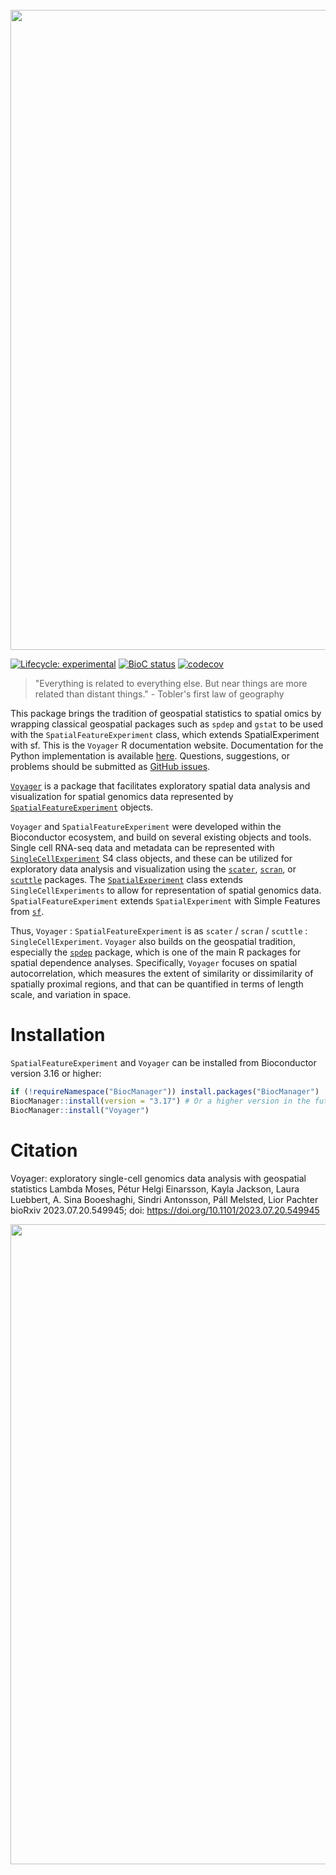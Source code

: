 <br/>

<img src="https://github.com/pachterlab/voyager/raw/documentation/vignettes/voyager.jpg" width="1024"/>

<!-- badges: start -->
[![Lifecycle: experimental](https://img.shields.io/badge/lifecycle-experimental-orange.svg)](https://lifecycle.r-lib.org/articles/stages.html#experimental)
[![BioC status](http://www.bioconductor.org/shields/build/release/bioc/Voyager.svg)](https://bioconductor.org/checkResults/release/bioc-LATEST/Voyager)
[![codecov](https://codecov.io/gh/pachterlab/voyager/branch/devel/graph/badge.svg?token=RCIXA7AQER)](https://codecov.io/gh/pachterlab/voyager)
<!-- badges: end -->

> "Everything is related to everything else. But near things are more related than distant things." - Tobler's first law of geography 

This package brings the tradition of geospatial statistics to spatial omics by wrapping classical geospatial packages such as `spdep` and `gstat` to be used with the `SpatialFeatureExperiment` class, which extends SpatialExperiment with sf. This is the `Voyager` R documentation website. Documentation for the Python implementation is available [here](https://pmelsted.github.io/voyagerpy). Questions, suggestions, or problems should be submitted as [GitHub issues](https://github.com/pachterlab/voyager/issues).

[`Voyager`](https://bioconductor.org/packages/devel/bioc/html/Voyager.html) is a package that facilitates exploratory spatial data analysis and visualization for spatial genomics data represented by [`SpatialFeatureExperiment`](https://bioconductor.org/packages/devel/bioc/html/SpatialFeatureExperiment.html) objects. 

`Voyager` and `SpatialFeatureExperiment` were developed within the Bioconductor ecosystem, and build on several existing objects and tools. Single cell RNA-seq data and metadata can be represented with [`SingleCellExperiment`](https://bioconductor.org/packages/release/bioc/html/SingleCellExperiment.html) S4 class objects, and these can be utilized for exploratory data analysis and visualization using the [`scater`](https://bioconductor.org/packages/release/bioc/html/scater.html), [`scran`](https://bioconductor.org/packages/release/bioc/html/scran.html), or [`scuttle`](https://bioconductor.org/packages/release/bioc/html/scuttle.html) packages. The [`SpatialExperiment`](https://bioconductor.org/packages/release/bioc/html/SpatialExperiment.html) class extends `SingleCellExperiments` to allow for representation of spatial genomics data. `SpatialFeatureExperiment` extends `SpatialExperiment` with Simple Features from [`sf`](https://r-spatial.github.io/sf/). 

Thus, `Voyager` : `SpatialFeatureExperiment` is as `scater` / `scran` / `scuttle` : `SingleCellExperiment`. `Voyager` also builds on the geospatial tradition, especially the [`spdep`](https://r-spatial.github.io/spdep/) package, which is one of the main R packages for spatial dependence analyses. Specifically, `Voyager` focuses on spatial autocorrelation, which measures the extent of similarity or dissimilarity of spatially proximal regions, and that can be quantified in terms of length scale, and variation in space.

# Installation
`SpatialFeatureExperiment` and `Voyager` can be installed from Bioconductor version 3.16 or higher:

```r
if (!requireNamespace("BiocManager")) install.packages("BiocManager")
BiocManager::install(version = "3.17") # Or a higher version in the future
BiocManager::install("Voyager")
```

# Citation
Voyager: exploratory single-cell genomics data analysis with geospatial statistics
Lambda Moses, Pétur Helgi Einarsson, Kayla Jackson, Laura Luebbert, A. Sina Booeshaghi, Sindri Antonsson, Páll Melsted, Lior Pachter
bioRxiv 2023.07.20.549945; doi: https://doi.org/10.1101/2023.07.20.549945

<img src="https://github.com/pachterlab/voyager/raw/documentation/vignettes/voyager_schematics.png" width="1024"/>

<!--- About the banner: USS Voyager resting on N San Gabriel Canyon Rd, along north fork San Gabriel River, north of Glendora, LA county --->

